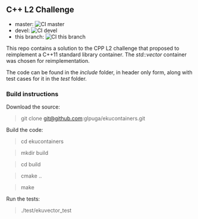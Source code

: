 ## C++ L2 Challenge

* master: ![CI master](https://github.com/glpuga/action-test-repo/workflows/CI/badge.svg?branch=master)
* devel: ![CI devel](https://github.com/glpuga/action-test-repo/workflows/CI/badge.svg?branch=devel)
* this branch: ![CI this branch](https://github.com/glpuga/action-test-repo/workflows/CI/badge.svg)

This repo contains a solution to the CPP L2 challenge that proposed to reimplement a C++11 standard library container. The *std::vector* container was chosen for reimplementation.

The code can be found in the *include* folder, in header only form, along with test cases for it in the *test* folder.


### Build instructions

Download the source:

> git clone git@github.com:glpuga/ekucontainers.git

Build the code:

> cd ekucontainers

> mkdir build

> cd build

> cmake ..

> make

Run the tests:
> ./test/ekuvector_test

